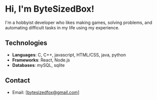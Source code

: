 # Hi, I'm ByteSizedBox!

I'm a hobbyist developer who likes making games, solving problems, and automating difficult tasks in my life using my experience.

## Technologies
- **Languages**: C, C++, javascript, HTML/CSS, java, python
- **Frameworks**: React, Node.js
- **Databases**: mySQL, sqlite

## Contact
- Email: [bytesizedfox@gmail.com]
